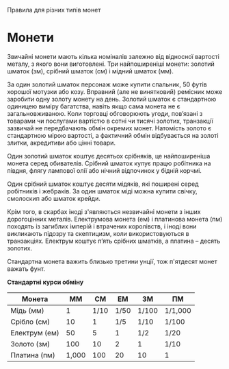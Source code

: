 Правила для різних типів монет

# Монети
Звичайні монети мають кілька номіналів залежно від відносної вартості металу, з якого вони виготовлені. Три найпоширеніші монети: золотий шматок (зм), срібний шматок (см) і мідний шматок (мм).

За один золотий шматок персонаж може купити спальник, 50 футів хорошої мотузки або козу. Вправний (але не винятковий) ремісник може заробити одну золоту монету на день. Золотий шматок є стандартною одиницею виміру багатства, навіть якщо сама монета не є загальновживаною. Коли торговці обговорюють угоди, пов’язані з товарами чи послугами вартістю в сотні чи тисячі золотих, транзакції зазвичай не передбачають обмін окремих монет. Натомість золото є стандартною мірою вартості, а фактичний обмін відбувається на золоті злитки, акредитиви або цінні товари.

Один золотий шматок коштує десятьох срібняків, це найпоширеніша монета серед обивателів. Срібний шматок купує працю робітника на півдня, флягу лампової олії або нічний відпочинок у бідній корчмі.

Один срібний шматок коштує десяти мідяків, які поширені серед робітників і жебраків. За один шматок міді можна купити свічку, смолоскип або шматок крейди.

Крім того, в скарбах іноді з'являються незвичайні монети з інших дорогоцінних металів. Електрумова монета (eм) і платинова монета (пм) походять із загиблих імперій і втрачених королівств, і іноді вони викликають підозру та скептицизм, коли використовуються в транзакціях. Електрум коштує п’ять срібних шматків, а платина – десять золотих.

Стандартна монета важить близько третини унції, тож п'ятдесят монет важать фунт.

**Стандартні курси обміну**

| Монета        | ММ    | СМ   | ЕМ   | ЗМ    | ПМ      |
| ------------- | ----- | ---- | ---- | ----- | ------- |
| Мідь (мм)     | 1     | 1/10 | 1/50 | 1/100 | 1/1,000 |
| Срібло (см)   | 10    | 1    | 1/5  | 1/10  | 1/100   |
| Електрум (ем) | 50    | 5    | 1    | 1/2   | 1/20    |
| Золото (зм)   | 100   | 10   | 2    | 1     | 1/10    |
| Платина (пм)  | 1,000 | 100  | 20   | 10    | 1       |
